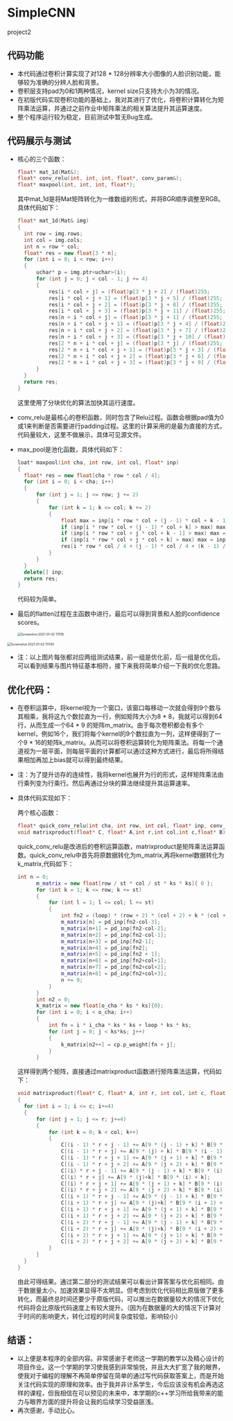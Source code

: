 # SimpleCNN
project2

## 代码功能
* 本代码通过卷积计算实现了对128 * 128分辨率大小图像的人脸识别功能，能够较为准确的分辨人脸和背景。
* 卷积层支持pad为0和1两种情况，kernel size只支持大小为3的情况。
* 在初版代码实现卷积功能的基础上，我对其进行了优化，将卷积计算转化为矩阵乘法运算，并通过之前作业中矩阵乘法的相关算法提升其运算速度。
* 整个程序运行较为稳定，目前测试中暂无Bug生成。

## 代码展示与测试
* 核心的三个函数：

  ```c++
  float* mat_1d(Mat&);
  float* conv_relu(int, int, int, float*, conv_param&);
  float* maxpool(int, int, int, float*);
  ```

  其中mat_1d是将Mat矩阵转化为一维数组的形式，并将BGR顺序调整至RGB。具体代码如下：

  ```c++
  float* mat_1d(Mat& img)
  {
  	int row = img.rows;
  	int col = img.cols;
  	int n = row * col;
  	float* res = new float[3 * n];
  	for (int i = 0; i < row; i++)
  	{
  		uchar* p = img.ptr<uchar>(i);
  		for (int j = 0; j < col - 1; j += 4)
  		{
  			res[i * col + j] = (float)p[3 * j + 2] / (float)255;
  			res[i * col + j + 1] = (float)p[3 * j + 5] / (float)255;
  			res[i * col + j + 2] = (float)p[3 * j + 8] / (float)255;
  			res[i * col + j + 3] = (float)p[3 * j + 11] / (float)255;
  			res[n + i * col + j] = (float)p[3 * j + 1] / (float)255;
  			res[n + i * col + j + 1] = (float)p[3 * j + 4] / (float)255;
  			res[n + i * col + j + 2] = (float)p[3 * j + 7] / (float)255;
  			res[n + i * col + j + 3] = (float)p[3 * j + 10] / (float)255;
  			res[2 * n + i * col + j] = (float)p[3 * j] / (float)255;
  			res[2 * n + i * col + j + 1] = (float)p[3 * j + 3] / (float)255;
  			res[2 * n + i * col + j + 2] = (float)p[3 * j + 6] / (float)255;
  			res[2 * n + i * col + j + 3] = (float)p[3 * j + 9] / (float)255;
  		}
  	}
  	return res;
  }
  ```

  这里使用了分块优化的算法加快其运行速度。

* conv_relu是最核心的卷积函数，同时包含了Relu过程。函数会根据pad值为0或1来判断是否需要进行padding过程。这里的计算采用的是最为直接的方式，代码量较大，这里不做展示，具体可见源文件。

* max_pool是池化函数，具体代码如下：

  ```c++
  loat* maxpool(int cha, int row, int col, float* inp)
  {
  	float* res = new float[cha * row * col / 4];
  	for (int i = 0; i < cha; i++)
  	{
  		for (int j = 1; j <= row; j += 2)
  		{
  			for (int k = 1; k <= col; k += 2)
  			{
  				float max = inp[i * row * col + (j - 1) * col + k - 1];
  				if (inp[i * row * col + (j - 1) * col + k] > max) max = inp[i * row * col + (j - 1) * col + k];
  				if (inp[i * row * col + j * col + k - 1] > max) max = inp[i * row * col + j * col + k - 1];
  				if (inp[i * row * col + j * col + k] > max) max = inp[i * row * col + j * col + k];
  				res[i * row * col / 4 + (j - 1) * col / 4 + (k - 1) / 2] = max;
  			}
  		}
  	}
  	delete[] inp;
  	return res;
  }
  ```

  代码较为简单。

* 最后的flatten过程在主函数中进行，最后可以得到背景和人脸的confidence scores。

  <img src="https://github.com/Silver439/SimpleCNN/blob/main/picture/Screenshot%202021-01-02%20111118.png" alt="Screenshot 2021-01-02 111118" style="zoom:50%;" />

<img src="https://github.com/Silver439/SimpleCNN/blob/main/picture/Screenshot%202021-01-02%20111145.png" alt="Screenshot 2021-01-02 111145" style="zoom:50%;" />



* 注：以上图片每张都对应两组测试结果，前一组是优化前，后一组是优化后。可以看到结果与图片特征基本相符，接下来我将简单介绍一下我的优化思路。

## 优化代码：

* 在卷积运算中，将kernel视为一个窗口，该窗口每移动一次就会得到9个数与其相乘，我将这九个数拉直为一行，例如矩阵大小为8 * 8，我就可以得到64行，从而生成一个64 * 9 的矩阵m_matrix。由于每次卷积都会有多个kernel，例如16个，我们将每个kernel的9个数拉直为一列，这样便得到了一个9 * 16的矩阵k_matrix。从而可以将卷积运算转化为矩阵乘法。将每一个通道视为一层平面，则每层平面的计算都可以通过这种方式进行，最后将所得结果相加再加上bias就可以得到最终结果。

* 注：为了提升访存的连续性，我将kernel也展开为行的形式，这样矩阵乘法由行乘列变为行乘行。然后再通过分块的算法继续提升其运算速率。

* 具体代码实现如下：

  两个核心函数：

  ```c++
  float* quick_conv_relu(int cha, int row, int col, float* inp, conv_param& cp);
  void matrixproduct(float* C, float* A,int r,int col,int c,float* B);
  ```

  quick_conv_relu是改进后的卷积运算函数，matrixproduct是矩阵乘法运算函数。quick_conv_relu中首先将原数据转化为m_matrix,再将kernel数据转化为k_matrix,代码如下：

  ```c++
  int n = 0;
  		m_matrix = new float[row / st * col / st * ks * ks]{ 0 };
  		for (int k = 1; k <= row; k += st)
  		{
  			for (int l = 1; l <= col; l += st)
  			{
  				int fn2 = (loop) * (row + 2) * (col + 2) + k * (col + 2) + l;
  				m_matrix[n] = pd_inp[fn2-col-3];
  				m_matrix[n+1] = pd_inp[fn2-col-2];
  				m_matrix[n+2] = pd_inp[fn2-col-1];
  				m_matrix[n+3] = pd_inp[fn2-1];
  				m_matrix[n+4] = pd_inp[fn2];
  				m_matrix[n+5] = pd_inp[fn2 + 1];
  				m_matrix[n+6] = pd_inp[fn2+col+1];
  				m_matrix[n+7] = pd_inp[fn2+col+2];
  				m_matrix[n+8] = pd_inp[fn2+col+3];
  				n += 9;
  		    }
  	    }
  		int n2 = 0;
  		k_matrix = new float[o_cha * ks * ks]{0};
  		for (int i = 0; i < o_cha; i++)
  		{
  			int fn = i * i_cha * ks * ks + loop * ks * ks;
  			for (int j = 0; j < ks*ks; j++)
  			{
  				k_matrix[n2++] = cp.p_weight[fn + j];
  			}
  		}
  ```

  这样得到两个矩阵，直接通过matrixproduct函数进行矩阵乘法运算，代码如下：

  ```c++
  void matrixproduct(float* C, float* A, int r, int col, int c, float* B)
  {
  	for (int i = 1; i <= c; i+=4)
  	{
  		for (int j = 1; j <= r; j+=4)
  		{
  			for (int k = 0; k < col; k++)
  			{
  				C[(i - 1) * r + j - 1] += A[9 * (j - 1) + k] * B[9 * (i - 1) + k];
  				C[(i - 1) * r + j] += A[9 * (j) + k] * B[9 * (i - 1) + k];
  				C[(i - 1) * r + j + 1] += A[9 * (j + 1) + k] * B[9 * (i - 1) + k];
  				C[(i - 1) * r + j + 2] += A[9 * (j + 2) + k] * B[9 * (i - 1) + k];
  				C[(i) * r + j - 1] += A[9 * (j - 1) + k] * B[9 * (i) + k];
  				C[(i) * r + j] += A[9 * (j)+k] * B[9 * (i) + k];
  				C[(i) * r + j + 1] += A[9 * (j + 1) + k] * B[9 * (i) + k];
  				C[(i) * r + j + 2] += A[9 * (j + 2) + k] * B[9 * (i) + k];
  				C[(i + 1) * r + j - 1] += A[9 * (j - 1) + k] * B[9 * (i + 1) + k];
  				C[(i + 1) * r + j] += A[9 * (j)+k] * B[9 * (i + 1) + k];
  				C[(i + 1) * r + j + 1] += A[9 * (j + 1) + k] * B[9 * (i + 1) + k];
  				C[(i + 1) * r + j + 2] += A[9 * (j + 2) + k] * B[9 * (i + 1) + k];
  				C[(i + 2) * r + j - 1] += A[9 * (j - 1) + k] * B[9 * (i + 2) + k];
  				C[(i + 2) * r + j] += A[9 * (j)+k] * B[9 * (i + 2) + k];
  				C[(i + 2) * r + j + 1] += A[9 * (j + 1) + k] * B[9 * (i + 2) + k];
  				C[(i + 2) * r + j + 2] += A[9 * (j + 2) + k] * B[9 * (i + 2) + k];
  			}
  		}
  	}
  }
  ```

  由此可得结果。通过第二部分的测试结果可以看出计算答案与优化前相同。由于数据量太小，加速效果显得不太明显。但考虑到优化代码相比原版做了更多转化，而最终总时间还要少于原版代码，可以推出在数据量较大的情况下优化代码将会比原版代码速度上有较大提升。（因为在数据量的大的情况下计算对于时间的影响更大，转化过程的时间复杂度较低，影响较小）

## 结语：

* 以上便是本程序的全部内容。非常感谢于老师这一学期的教学以及精心设计的项目作业。这一个学期的学习使我感到非常愉悦，并且大大扩宽了我的眼界，使我对于编程的理解不再简单停留在简单的通过写代码获取答案上，而是开始关注代码实现的原理和效率。由于我并非计系学生，今后应该没有机会再选这样的课程，但我相信在可以预见的未来中，本学期的c++学习所给我带来的能力与眼界方面的提升将会让我的后续学习受益匪浅。
* 再次感谢，手动比心。


